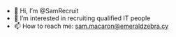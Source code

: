 - 👋 Hi, I’m @SamRecruit
- 👀 I’m interested in recruiting qualified IT people
- 📫 How to reach me: sam.macaron@emeraldzebra.cy

<!---
SamRecruit/SamRecruit is a ✨ special ✨ repository because its `README.md` (this file) appears on your GitHub profile.
You can click the Preview link to take a look at your changes.
--->
